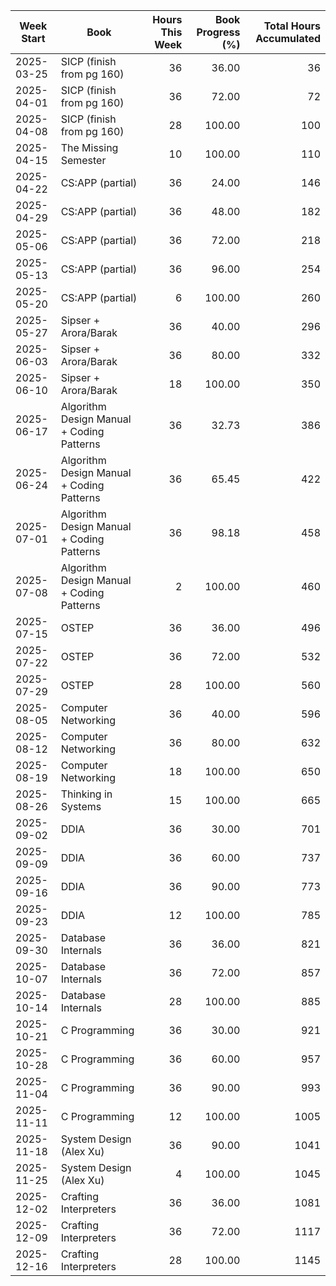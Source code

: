 | Week Start   | Book                                      | Hours This Week | Book Progress (%) | Total Hours Accumulated |
|--------------|-------------------------------------------|----------------:|-------------------:|-------------------------:|
| 2025-03-25   | SICP (finish from pg 160)                 |              36 |              36.00 |                      36 |
| 2025-04-01   | SICP (finish from pg 160)                 |              36 |              72.00 |                      72 |
| 2025-04-08   | SICP (finish from pg 160)                 |              28 |             100.00 |                     100 |
| 2025-04-15   | The Missing Semester                      |              10 |             100.00 |                     110 |
| 2025-04-22   | CS:APP (partial)                          |              36 |              24.00 |                     146 |
| 2025-04-29   | CS:APP (partial)                          |              36 |              48.00 |                     182 |
| 2025-05-06   | CS:APP (partial)                          |              36 |              72.00 |                     218 |
| 2025-05-13   | CS:APP (partial)                          |              36 |              96.00 |                     254 |
| 2025-05-20   | CS:APP (partial)                          |               6 |             100.00 |                     260 |
| 2025-05-27   | Sipser + Arora/Barak                      |              36 |              40.00 |                     296 |
| 2025-06-03   | Sipser + Arora/Barak                      |              36 |              80.00 |                     332 |
| 2025-06-10   | Sipser + Arora/Barak                      |              18 |             100.00 |                     350 |
| 2025-06-17   | Algorithm Design Manual + Coding Patterns |              36 |              32.73 |                     386 |
| 2025-06-24   | Algorithm Design Manual + Coding Patterns |              36 |              65.45 |                     422 |
| 2025-07-01   | Algorithm Design Manual + Coding Patterns |              36 |              98.18 |                     458 |
| 2025-07-08   | Algorithm Design Manual + Coding Patterns |               2 |             100.00 |                     460 |
| 2025-07-15   | OSTEP                                     |              36 |              36.00 |                     496 |
| 2025-07-22   | OSTEP                                     |              36 |              72.00 |                     532 |
| 2025-07-29   | OSTEP                                     |              28 |             100.00 |                     560 |
| 2025-08-05   | Computer Networking                       |              36 |              40.00 |                     596 |
| 2025-08-12   | Computer Networking                       |              36 |              80.00 |                     632 |
| 2025-08-19   | Computer Networking                       |              18 |             100.00 |                     650 |
| 2025-08-26   | Thinking in Systems                       |              15 |             100.00 |                     665 |
| 2025-09-02   | DDIA                                      |              36 |              30.00 |                     701 |
| 2025-09-09   | DDIA                                      |              36 |              60.00 |                     737 |
| 2025-09-16   | DDIA                                      |              36 |              90.00 |                     773 |
| 2025-09-23   | DDIA                                      |              12 |             100.00 |                     785 |
| 2025-09-30   | Database Internals                        |              36 |              36.00 |                     821 |
| 2025-10-07   | Database Internals                        |              36 |              72.00 |                     857 |
| 2025-10-14   | Database Internals                        |              28 |             100.00 |                     885 |
| 2025-10-21   | C Programming                             |              36 |              30.00 |                     921 |
| 2025-10-28   | C Programming                             |              36 |              60.00 |                     957 |
| 2025-11-04   | C Programming                             |              36 |              90.00 |                     993 |
| 2025-11-11   | C Programming                             |              12 |             100.00 |                    1005 |
| 2025-11-18   | System Design (Alex Xu)                   |              36 |              90.00 |                    1041 |
| 2025-11-25   | System Design (Alex Xu)                   |               4 |             100.00 |                    1045 |
| 2025-12-02   | Crafting Interpreters                     |              36 |              36.00 |                    1081 |
| 2025-12-09   | Crafting Interpreters                     |              36 |              72.00 |                    1117 |
| 2025-12-16   | Crafting Interpreters                     |              28 |             100.00 |                    1145 |